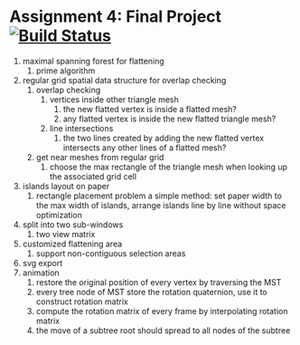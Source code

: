 # Assignment 4: Final Project[![Build Status](https://travis-ci.com/NYUGraphics/final-project-iamnwi.svg?token=mK1JygKbSRwpqpg5DuvP&branch=master)](https://travis-ci.com/NYUGraphics/assignment1-iamnwi)

1. maximal spanning forest for flattening
    1. prime algorithm
2. regular grid spatial data structure for overlap checking
    1. overlap checking
        1. vertices inside other triangle mesh
            1. the new flatted vertex is inside a flatted mesh?
            2. any flatted vertex is inside the new flatted triangle mesh?
        2. line intersections
            1. the two lines created by adding the new flatted vertex intersects any other lines of a flatted mesh?
    2. get near meshes from regular grid
        1. choose the max rectangle of the triangle mesh when looking up the associated grid cell
3. islands layout on paper
    1. rectangle placement problem
        a simple method:
            set paper width to the max width of islands, arrange islands line by line without space optimization
4. split into two sub-windows
    1. two view matrix
5. customized flattening area
    1. support non-contiguous selection areas
6. svg export
7. animation
    1. restore the original position of every vertex by traversing the MST
    2. every tree node of MST store the rotation quaternion, use it to construct rotation matrix
    3. compute the rotation matrix of every frame by interpolating rotation matrix
    4. the move of a subtree root should spread to all nodes of the subtree